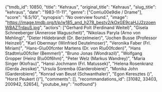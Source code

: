 {"tmdb_id": 10850, "title": "Kehraus", "original_title": "Kehraus", "slug_title": "kehraus", "date": "1983-11-11", "genre": ["Com\u00e9die / Drame"], "score": "6.5/10", "synopsis": "No overview found.", "image": "https://image.tmdb.org/t/p/w185_and_h278_bestv2/kOxGE9caHJJ2zzoenWBAZTrdauS.jpg", "actors": ["Gerhard Polt (Ferdinand Weitel)", "Gisela Schneeberger (Annerose Waguscheit)", "Nikolaus Paryla (Arno von Mehling)", "Dieter Hildebrandt (Dr. Berzelmeier)", "Jochen Busse (Professor Heinzel)", "Karl Obermayr (Winfried Deutelmoser)", "Veronika Faber (Frl. Miriam)", "Hans-G\u00fcnter Martens (Dr. von R\u00fcden)", "Hans Stadtm\u00fcller (Bemmerl)", "Bruno Jonas (Wondrazil)", "Wolfgang Gropper (Heinz B\u00f6hm)", "Peter Welz (Markus Wandrey)", "Maria Singer (Klofrau)", "Hansi Jochmann (Frl. Matussek)", "Helena Rosenkranz (Gerda Jessike)", "Ursula Soremba (Garderobiere)", "Monika John (Garderobiere)", "Konrad van Beust (Schwanthaler)", "Egon Keresztes ()", "Horst Peukert ()"], "comments": [], "recommandations_id": [31082, 33403, 200942, 52654], "youtube_key": "notfound"}
